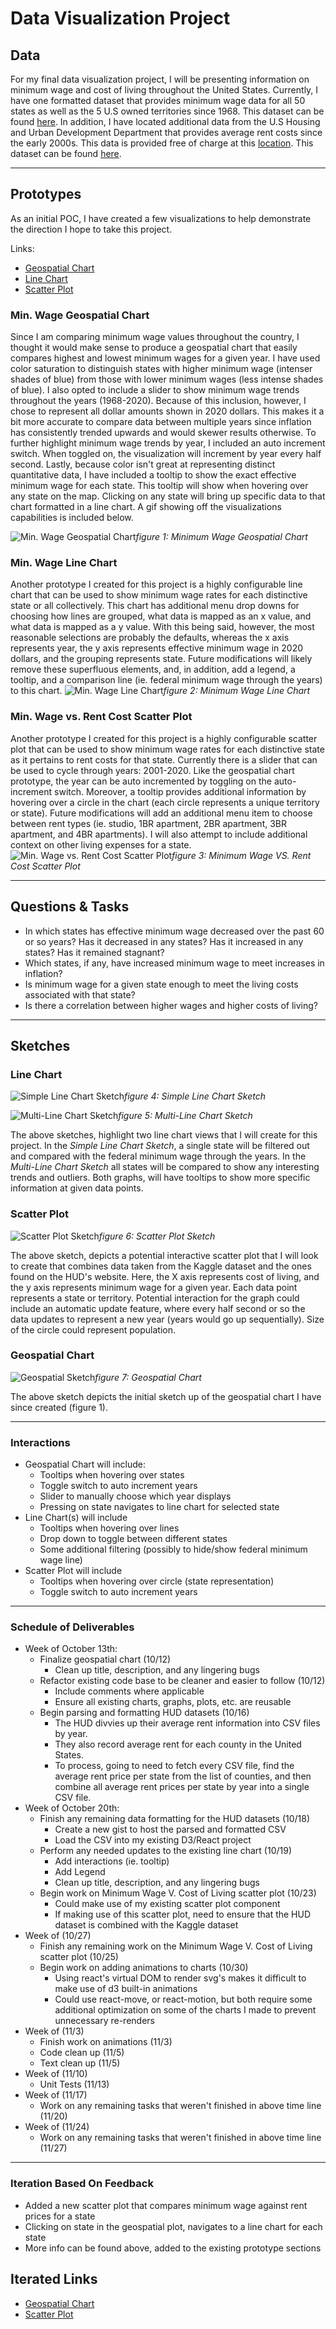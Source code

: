 # Data Visualization Project

## Data

For my final data visualization project, I will be presenting information on minimum wage and cost of living throughout the United States. Currently, I have one formatted dataset that provides minimum wage data for all 50 states as well as the 5 U.S owned territories since 1968. This dataset can be found [here](https://gist.github.com/apetit2/212a7cd715f8ba34eb637d014fffb12f). In addition, I have located additional data from the U.S Housing and Urban Development Department that provides average rent costs since the early 2000s. This data is provided free of charge at this [location](https://www.huduser.gov/portal/datasets/50per.html#null). This dataset can be found [here](https://gist.github.com/apetit2/aaa39169ab48ff313cfb2bfe12486fef).

---

## Prototypes
As an initial POC, I have created a few visualizations to help demonstrate the direction I hope to take this project.

Links:
* [Geospatial Chart](https://apetit2.github.io/cs573-load-data/#/minimum-wage/geospatial/iterated)
* [Line Chart](https://apetit2.github.io/cs573-load-data/#/minimum-wage/line-chart)
* [Scatter Plot](https://apetit2.github.io/cs573-load-data/#/minimum-wage/scatter-plot)

### Min. Wage Geospatial Chart
Since I am comparing minimum wage values throughout the country, I thought it would make sense to produce a geospatial chart that easily compares highest and lowest minimum wages for a given year. I have used color saturation to distinguish states with higher minimum wage (intenser shades of blue) from those with lower minimum wages (less intense shades of blue). I also opted to include a slider to show minimum wage trends throughout the years (1968-2020). Because of this inclusion, however, I chose to represent all dollar amounts shown in 2020 dollars. This makes it a bit more accurate to compare data between multiple years since inflation has consistently trended upwards and would skewer results otherwise. To further highlight minimum wage trends by year, I included an auto increment switch. When toggled on, the visualization will increment by year every half second. Lastly, because color isn't great at representing distinct quantitative data, I have included a tooltip to show the exact effective minimum wage for each state. This tooltip will show when hovering over any state on the map. Clicking on any state will bring up specific data to that chart formatted in a line chart. A gif showing off the visualizations capabilities is included below.

![Min. Wage Geospatial Chart](./video/geospatial-demo.gif)*figure 1: Minimum Wage Geospatial Chart*

### Min. Wage Line Chart
Another prototype I created for this project is a highly configurable line chart that can be used to show minimum wage rates for each distinctive state or all collectively. This chart has additional menu drop downs for choosing how lines are grouped, what data is mapped as an x value, and what data is mapped as a y value. With this being said, however, the most reasonable selections are probably the defaults, whereas the x axis represents year, the y axis represents effective minimum wage in 2020 dollars, and the grouping represents state. Future modifications will likely remove these superfluous elements, and, in addition, add a legend, a tooltip, and a comparison line (ie. federal minimum wage through the years) to this chart. 
![Min. Wage Line Chart](./video/line-chart-demo.gif)*figure 2: Minimum Wage Line Chart*

### Min. Wage vs. Rent Cost Scatter Plot
Another prototype I created for this project is a highly configurable scatter plot that can be used to show minimum wage rates for each distinctive state as it pertains to rent costs for that state. Currently there is a slider that can be used to cycle through years: 2001-2020. Like the geospatial chart prototype, the year can be auto incremented by toggling on the auto-increment switch. Moreover, a tooltip provides additional information by hovering over a circle in the chart (each circle represents a unique territory or state). Future modifications will add an additional menu item to choose between rent types (ie. studio, 1BR apartment, 2BR apartment, 3BR apartment, and 4BR apartments). I will also attempt to include additional context on other living expenses for a state. 
![Min. Wage vs. Rent Cost Scatter Plot](./video/scatter-plot-demo.gif)*figure 3: Minimum Wage VS. Rent Cost Scatter Plot*

---

## Questions & Tasks
 * In which states has effective minimum wage decreased over the past 60 or so years? Has it decreased in any states? Has it increased in any states? Has it remained stagnant?
 * Which states, if any, have increased minimum wage to meet increases in inflation?
 * Is minimum wage for a given state enough to meet the living costs associated with that state?
 * Is there a correlation between higher wages and higher costs of living?

 ---

## Sketches

### Line Chart
![Simple Line Chart Sketch](./img/single-line-graph-sketch.jpeg)*figure 4: Simple Line Chart Sketch*

![Multi-Line Chart Sketch](./img/multi-line-graph-sketch.jpeg)*figure 5: Multi-Line Chart Sketch*

The above sketches, highlight two line chart views that I will create for this project. In the *Simple Line Chart Sketch*, a single state will be filtered out and compared with the federal minimum wage through the years. In the *Multi-Line Chart Sketch* all states will be compared to show any interesting trends and outliers. Both graphs, will have tooltips to show more specific information at given data points. 

### Scatter Plot

![Scatter Plot Sketch](./img/scatter-plot-sketch.jpeg)*figure 6: Scatter Plot Sketch*

The above sketch, depicts a potential interactive scatter plot that I will look to create that combines data taken from the Kaggle dataset and the ones found on the HUD's website. Here, the X axis represents cost of living, and the y axis represents minimum wage for a given year. Each data point represents a state or territory. Potential interaction for the graph could include an automatic update feature, where every half second or so the data updates to represent a new year (years would go up sequentially). Size of the circle could represent population.

### Geospatial Chart

![Geospatial Sketch](./img/geospatial-sketch.jpeg)*figure 7: Geospatial Chart*

The above sketch depicts the initial sketch up of the geospatial chart I have since created (figure 1). 

---

### Interactions
* Geospatial Chart will include:
  * Tooltips when hovering over states
  * Toggle switch to auto increment years
  * Slider to manually choose which year displays
  * Pressing on state navigates to line chart for selected state
* Line Chart(s) will include
  * Tooltips when hovering over lines
  * Drop down to toggle between different states
  * Some additional filtering (possibly to hide/show federal minimum wage line)
* Scatter Plot will include
  * Tooltips when hovering over circle (state representation)
  * Toggle switch to auto increment years

--- 

### Schedule of Deliverables

* Week of October 13th:
  * Finalize geospatial chart (10/12)
    * Clean up title, description, and any lingering bugs
  * Refactor existing code base to be cleaner and easier to follow (10/12)
    * Include comments where applicable
    * Ensure all existing charts, graphs, plots, etc. are reusable
  * Begin parsing and formatting HUD datasets (10/16)
    * The HUD divvies up their average rent information into CSV files by year.
    * They also record average rent for each county in the United States.
    * To process, going to need to fetch every CSV file, find the average rent price per state from the list of counties, and then combine all average rent prices per state by year into a single CSV file.
* Week of October 20th:
  * Finish any remaining data formatting for the HUD datasets (10/18)
    * Create a new gist to host the parsed and formatted CSV
    * Load the CSV into my existing D3/React project
  * Perform any needed updates to the existing line chart (10/19)
    * Add interactions (ie. tooltip)
    * Add Legend
    * Clean up title, description, and any lingering bugs
  * Begin work on Minimum Wage V. Cost of Living scatter plot (10/23)
    * Could make use of my existing scatter plot component
    * If making use of this scatter plot, need to ensure that the HUD dataset is combined with the Kaggle dataset
* Week of (10/27)
  * Finish any remaining work on the Minimum Wage V. Cost of Living scatter plot (10/25)
  * Begin work on adding animations to charts (10/30)
    * Using react's virtual DOM to render svg's makes it difficult to make use of d3 built-in animations
    * Could use react-move, or react-motion, but both require some additional optimization on some of the charts I made to prevent unnecessary re-renders
* Week of (11/3)
  * Finish work on animations (11/3)
  * Code clean up (11/5)
  * Text clean up (11/5)
* Week of (11/10)
  * Unit Tests (11/13)
* Week of (11/17)
  * Work on any remaining tasks that weren't finished in above time line (11/20)
* Week of (11/24)
  * Work on any remaining tasks that weren't finished in above time line (11/27)

---

### Iteration Based On Feedback
* Added a new scatter plot that compares minimum wage against rent prices for a state
* Clicking on state in the geospatial plot, navigates to a line chart for each state
* More info can be found above, added to the existing prototype sections

## Iterated Links
* [Geospatial Chart](https://apetit2.github.io/cs573-load-data/#/minimum-wage/geospatial/iterated)
* [Scatter Plot](https://apetit2.github.io/cs573-load-data/#/minimum-wage/scatter-plot)